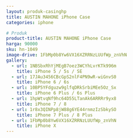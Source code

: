 ```yaml
---
layout: produk-casinghp
title: AUSTIN MAHONE iPhone Case
categories: iphone

# Produk
product-title: AUSTIN MAHONE iPhone Case
harga: 90000
sku: hn-1049
image-drive: 1FbMp0b8Yw6VX16XZRRNzLUUfWp_znVhN
gallery:
  - url: 1NBSbxRhYjMEgB7oez3WCYhLvrKTk996m
    title: iPhone 5 / 5s / SE
  - url: 17JAu3456CBcGpS2nlF4PN9wR-wiGnvS0
    title: iPhone 6 / 6s
  - url: 10BP5YFdguzw9glfqDRkSrbiMEe5Oz_Sx
    title: iPhone 6 Plus / 6s Plus
  - url: 1hpWtvqNf9hc64D55LTanAk6ARRRr9yx8
    title: iPhone 7 / 8
  - url: 1r8x3QINPp8jW88g6YE44rnmzIzSbkySO
    title: iPhone 7 Plus / 8 Plus
  - url: 1FbMp0b8Yw6VX16XZRRNzLUUfWp_znVhN
    title: iPhone X
---
```

